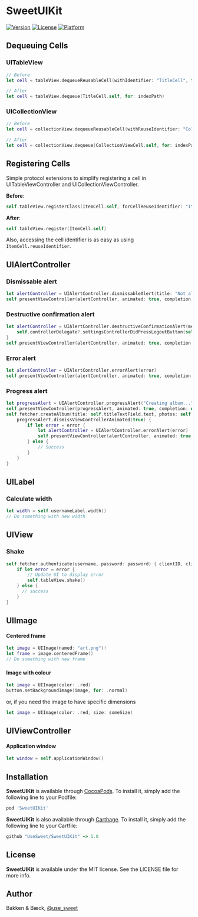 # SweetUIKit

[![Version](https://img.shields.io/cocoapods/v/SweetUIKit.svg?style=flat)](https://cocoapods.org/pods/SweetUIKit)
[![License](https://img.shields.io/cocoapods/l/SweetUIKit.svg?style=flat)](https://cocoapods.org/pods/SweetUIKit)
[![Platform](https://img.shields.io/cocoapods/p/SweetUIKit.svg?style=flat)](https://cocoapods.org/pods/SweetUIKit)

## Dequeuing Cells

### UITableView

```swift
// Before
let cell = tableView.dequeueReusableCell(withIdentifier: "TitleCell", for: indexPath) as! TitleCell

// After
let cell = tableView.dequeue(TitleCell.self, for: indexPath)
```

### UICollectionView

```swift
// Before
let cell = collectionView.dequeueReusableCell(withReuseIdentifier: "CollectionViewCell", for: indexPath) as! CollectionViewCell

// After
let cell = collectionView.dequeue(CollectionViewCell.self, for: indexPath)
```

## Registering Cells

Simple protocol extensions to simplify registering a cell in UITableViewController and UICollectionViewController.

**Before**: 
```swift
self.tableView.registerClass(ItemCell.self, forCellReuseIdentifier: "ItemCell")
```

**After**: 
```swift
self.tableView.register(ItemCell.self)
```

Also, accessing the cell identifier is as easy as using `ItemCell.reuseIdentifier`.


## UIAlertController

### Dismissable alert

```swift
let alertController = UIAlertController.dismissableAlert(title: "Not allowed access", message: "Please contact your admin to get access.")
self.presentViewController(alertController, animated: true, completion: nil)
```

### Destructive confirmation alert

```swift
let alertController = UIAlertController.destructiveConfirmationAlert(message: "Are you sure you want to log out?", destructiveActionTitle: "Log out") {
    self.controllerDelegate?.settingsControllerDidPressLogoutButton(self)
}
self.presentViewController(alertController, animated: true, completion: nil)
```

### Error alert

```swift
let alertController = UIAlertController.errorAlert(error)
self.presentViewController(alertController, animated: true, completion: nil)
```

### Progress alert

```swift
let progressAlert = UIAlertController.progressAlert("Creating album...")
self.presentViewController(progressAlert, animated: true, completion: nil)
self.fetcher.createAlbum(title: self.titleTextField.text, photos: self.selectedPhotos) { error in
    progressAlert.dismissViewControllerAnimated(true) {
        if let error = error {
            let alertController = UIAlertController.errorAlert(error)
            self.presentViewController(alertController, animated: true, completion: nil)
        } else {
            // Success
        }
    }
}
```

## UILabel

### Calculate width

```swift
let width = self.usernameLabel.width()
// Do something with new width
```

## UIView

### Shake

```swift
self.fetcher.authenticate(username, password: password) { clientID, clientSecret, accessToken, refreshToken, expiresIn, error in
    if let error = error {
        // Update UI to display error
        self.tableView.shake()
    } else {
      // success
    }
}
```

## UIImage

#### Centered frame

```swift
let image = UIImage(named: "art.png")!
let frame = image.centeredFrame()
// Do something with new frame
```

#### Image with colour

```swift
let image = UIImage(color: .red)
button.setBackgroundImage(image, for: .normal)
```

or, if you need the image to have specific dimensions

```swift
let image = UIImage(color: .red, size: someSize)
```

## UIViewController

#### Application window

```swift
let window = self.applicationWindow()
```

## Installation

**SweetUIKit** is available through [CocoaPods](http://cocoapods.org). To install
it, simply add the following line to your Podfile:

```ruby
pod 'SweetUIKit'
```

**SweetUIKit** is also available through [Carthage](https://github.com/Carthage/Carthage). To install
it, simply add the following line to your Cartfile:

```ruby
github "UseSweet/SweetUIKit" ~> 1.0
```

## License

**SweetUIKit** is available under the MIT license. See the LICENSE file for more info.

## Author

Bakken & Bæck, [@use_sweet](https://twitter.com/use_sweet)
